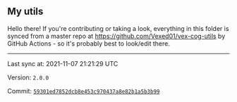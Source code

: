 ## My utils

Hello there! If you're contributing or taking a look, everything in this folder
is synced from a master repo at https://github.com/Vexed01/vex-cog-utils by GitHub Actions -
so it's probably best to look/edit there.

---

Last sync at: 2021-11-07 21:21:29 UTC

Version: `2.0.0`

Commit: [`59301ed7852dcb8e453c970437a8e82b1a5b3b99`](https://github.com/Vexed01/vex-cog-utils/commit/59301ed7852dcb8e453c970437a8e82b1a5b3b99)
